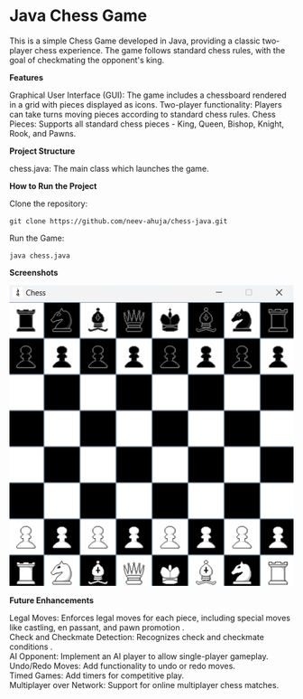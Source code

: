 # **Java Chess Game**<br>
This is a simple Chess Game developed in Java, providing a classic two-player chess experience. The game follows standard chess rules, with the goal of checkmating the opponent's king.

**Features**<br>

Graphical User Interface (GUI): The game includes a chessboard rendered in a grid with pieces displayed as icons.
Two-player functionality: Players can take turns moving pieces according to standard chess rules.
Chess Pieces: Supports all standard chess pieces - King, Queen, Bishop, Knight, Rook, and Pawns.

**Project Structure**<br>

chess.java: The main class which launches the game.<br>

**How to Run the Project**<br>

Clone the repository:<br>
```console
git clone https://github.com/neev-ahuja/chess-java.git
```

Run the Game:
```console
java chess.java
```
**Screenshots**<br>

![alt text](./game_screenshot.png)

**Future Enhancements**<br>

Legal Moves: Enforces legal moves for each piece, including special moves like castling, en passant, and pawn promotion .<br>
Check and Checkmate Detection: Recognizes check and checkmate conditions .<br>
AI Opponent: Implement an AI player to allow single-player gameplay.<br>
Undo/Redo Moves: Add functionality to undo or redo moves.<br>
Timed Games: Add timers for competitive play.<br>
Multiplayer over Network: Support for online multiplayer chess matches.<br>
